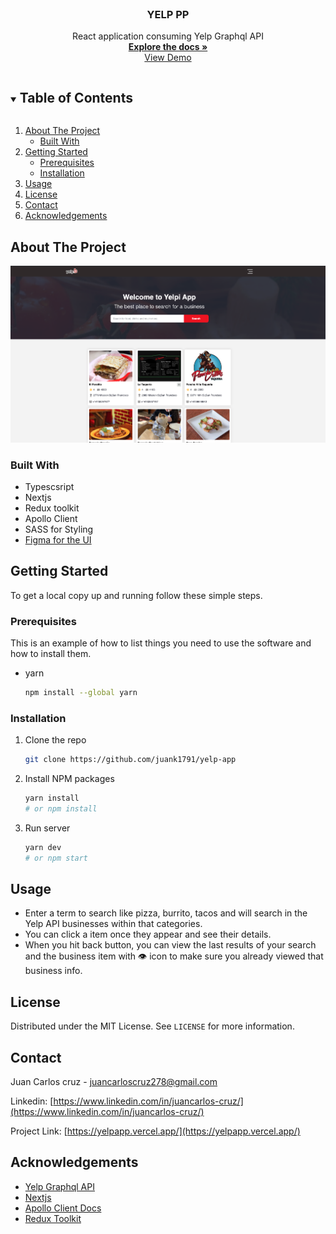 <!-- PROJECT LOGO -->
<br />
<p align="center">
  <a href="https://github.com/juank1791/yelp-app">
    
  </a>

  <h3 align="center">YELP PP</h3>

  <p align="center">
    React application consuming Yelp Graphql API
    <br />
    <a href="https://github.com/juank1791/yelp-app"><strong>Explore the docs »</strong></a>
    <br />
    <a href="https://yelpapp.vercel.app/">View Demo</a>
  </p>
</p>

<!-- TABLE OF CONTENTS -->
<details open="open">
  <summary><h2 style="display: inline-block">Table of Contents</h2></summary>
  <ol>
    <li>
      <a href="#about-the-project">About The Project</a>
      <ul>
        <li><a href="#built-with">Built With</a></li>
      </ul>
    </li>
    <li>
      <a href="#getting-started">Getting Started</a>
      <ul>
        <li><a href="#prerequisites">Prerequisites</a></li>
        <li><a href="#installation">Installation</a></li>
      </ul>
    </li>
    <li><a href="#usage">Usage</a></li>
    <li><a href="#license">License</a></li>
    <li><a href="#contact">Contact</a></li>
    <li><a href="#acknowledgements">Acknowledgements</a></li>
  </ol>
</details>

<!-- ABOUT THE PROJECT -->

## About The Project

<img src="./app-review.png">

### Built With

- Typescsript
- Nextjs
- Redux toolkit
- Apollo Client
- SASS for Styling
- [Figma for the UI](https://www.figma.com/file/BuEYDB27UpPEvsPPBOy9ay/Yelp-app?node-id=0%3A1)

<!-- GETTING STARTED -->

## Getting Started

To get a local copy up and running follow these simple steps.

### Prerequisites

This is an example of how to list things you need to use the software and how to install them.

- yarn
  ```sh
  npm install --global yarn
  ```

### Installation

1. Clone the repo
   ```sh
   git clone https://github.com/juank1791/yelp-app
   ```
2. Install NPM packages
   ```sh
   yarn install
   # or npm install
   ```
3. Run server
   ```sh
   yarn dev
   # or npm start
   ```
   <!-- USAGE EXAMPLES -->

## Usage

- Enter a term to search like pizza, burrito, tacos and will search in the Yelp API businesses within that categories.
- You can click a item once they appear and see their details.
- When you hit back button, you can view the last results of your search and the business item with 👁️ icon to make sure you already viewed that business info.
<!-- LICENSE -->

## License

Distributed under the MIT License. See `LICENSE` for more information.

<!-- CONTACT -->

## Contact

Juan Carlos cruz - juancarloscruz278@gmail.com

Linkedin: [https://www.linkedin.com/in/juancarlos-cruz/](https://www.linkedin.com/in/juancarlos-cruz/)

Project Link: [https://yelpapp.vercel.app/](https://yelpapp.vercel.app/)

<!-- ACKNOWLEDGEMENTS -->

## Acknowledgements

- [Yelp Graphql API](https://www.yelp.com/developers/graphql/guides/intro)
- [Nextjs](https://nextjs.org/)
- [Apollo Client Docs](https://www.apollographql.com/docs/)
- [Redux Toolkit](https://redux-toolkit.js.org/)
